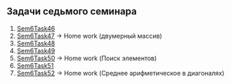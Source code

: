 ## Задачи седьмого семинара

1. [Sem6Task46](/Lessons_C_sharp/seminars/007/Sem7Task46/Program.cs)
2. [Sem6Task47](/Lessons_C_sharp/seminars/007/Sem7Task47/Program.cs) -> Home work (двумерный массив)
3. [Sem6Task48](/Lessons_C_sharp/seminars/007/Sem7Task48/Program.cs) 
4. [Sem6Task49](/Lessons_C_sharp/seminars/007/Sem7Task49/Program.cs)
5. [Sem6Task50](/Lessons_C_sharp/seminars/007/Sem7Task50/Program.cs) -> Home work (Поиск элементов)
6. [Sem6Task51](/Lessons_C_sharp/seminars/007/Sem7Task51/Program.cs)
7. [Sem6Task52](/Lessons_C_sharp/seminars/007/Sem7Task52/Program.cs) -> Home work (Среднее арифметическое в диагоналях)

